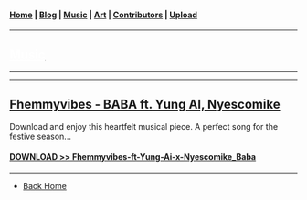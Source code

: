 <head>
  <!-- Favicon -->
  <link rel="shortcut icon" href="../../favicon.ico">
  <!-- Global site tag (gtag.js) - Google Analytics -->
  <script async src="https://www.googletagmanager.com/gtag/js?id=UA-129370470-1"></script>
  <script>
    window.dataLayer = window.dataLayer || [];
    function gtag(){dataLayer.push(arguments);}
    gtag('js', new Date());

    gtag('config', 'UA-129370470-1');
  </script>
</head>

<!-- Main Links -->
#### [Home](../../README.md) | [Blog](../../blog/index.md) | [Music](../index.md) | [Art](../../art/index.md) | [Contributors](../../contributors.md) | [Upload](../../upload.md)

- - -

## [<span style="text-decoration: underline; color: #fff;">Music</span>](../index.md)

- - -
- - -

## [Fhemmyvibes - BABA ft. Yung AI, Nyescomike](#)	

Download and enjoy this heartfelt musical piece. A perfect song for the festive season...  

#### <a href="https://poetrique.github.io/music-repo/singles/xyz/Fhemmyvibes-ft-Yung-Ai-x-Nyescomike_Baba.mp3" download="Fhemmyvibes-ft-Yung-Ai-x-Nyescomike_Baba">DOWNLOAD >> Fhemmyvibes-ft-Yung-Ai-x-Nyescomike_Baba</a>

- - -

* [Back Home](../index.md)
